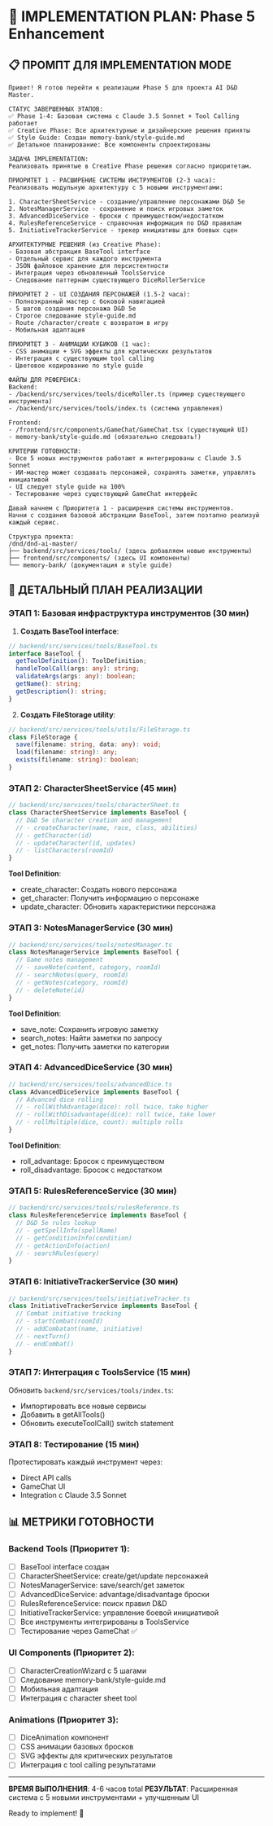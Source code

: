 # 🚀 IMPLEMENTATION PLAN: Phase 5 Enhancement

## 📋 ПРОМПТ ДЛЯ IMPLEMENTATION MODE

```
Привет! Я готов перейти к реализации Phase 5 для проекта AI D&D Master.

СТАТУС ЗАВЕРШЕННЫХ ЭТАПОВ:
✅ Phase 1-4: Базовая система с Claude 3.5 Sonnet + Tool Calling работает
✅ Creative Phase: Все архитектурные и дизайнерские решения приняты
✅ Style Guide: Создан memory-bank/style-guide.md
✅ Детальное планирование: Все компоненты спроектированы

ЗАДАЧА IMPLEMENTATION:
Реализовать принятые в Creative Phase решения согласно приоритетам.

ПРИОРИТЕТ 1 - РАСШИРЕНИЕ СИСТЕМЫ ИНСТРУМЕНТОВ (2-3 часа):
Реализовать модульную архитектуру с 5 новыми инструментами:

1. CharacterSheetService - создание/управление персонажами D&D 5e
2. NotesManagerService - сохранение и поиск игровых заметок  
3. AdvancedDiceService - броски с преимуществом/недостатком
4. RulesReferenceService - справочная информация по D&D правилам
5. InitiativeTrackerService - трекер инициативы для боевых сцен

АРХИТЕКТУРНЫЕ РЕШЕНИЯ (из Creative Phase):
- Базовая абстракция BaseTool interface
- Отдельный сервис для каждого инструмента  
- JSON файловое хранение для персистентности
- Интеграция через обновленный ToolsService
- Следование паттернам существующего DiceRollerService

ПРИОРИТЕТ 2 - UI СОЗДАНИЯ ПЕРСОНАЖЕЙ (1.5-2 часа):
- Полноэкранный мастер с боковой навигацией
- 5 шагов создания персонажа D&D 5e
- Строгое следование style-guide.md
- Route /character/create с возвратом в игру
- Мобильная адаптация

ПРИОРИТЕТ 3 - АНИМАЦИИ КУБИКОВ (1 час):
- CSS анимации + SVG эффекты для критических результатов
- Интеграция с существующим tool calling
- Цветовое кодирование по style guide

ФАЙЛЫ ДЛЯ РЕФЕРЕНСА:
Backend: 
- /backend/src/services/tools/diceRoller.ts (пример существующего инструмента)
- /backend/src/services/tools/index.ts (система управления)

Frontend:
- /frontend/src/components/GameChat/GameChat.tsx (существующий UI)
- memory-bank/style-guide.md (обязательно следовать!)

КРИТЕРИИ ГОТОВНОСТИ:
- Все 5 новых инструментов работают и интегрированы с Claude 3.5 Sonnet
- ИИ-мастер может создавать персонажей, сохранять заметки, управлять инициативой
- UI следует style guide на 100%
- Тестирование через существующий GameChat интерфейс

Давай начнем с Приоритета 1 - расширения системы инструментов. 
Начни с создания базовой абстракции BaseTool, затем поэтапно реализуй каждый сервис.

Структура проекта:
/dnd/dnd-ai-master/
├── backend/src/services/tools/ (здесь добавляем новые инструменты)
├── frontend/src/components/ (здесь UI компоненты)
└── memory-bank/ (документация и style guide)
```

## 🎯 ДЕТАЛЬНЫЙ ПЛАН РЕАЛИЗАЦИИ

### ЭТАП 1: Базовая инфраструктура инструментов (30 мин)

1. **Создать BaseTool interface**:
```typescript
// backend/src/services/tools/BaseTool.ts
interface BaseTool {
  getToolDefinition(): ToolDefinition;
  handleToolCall(args: any): string;
  validateArgs(args: any): boolean;
  getName(): string;
  getDescription(): string;
}
```

2. **Создать FileStorage utility**:
```typescript  
// backend/src/services/tools/utils/FileStorage.ts
class FileStorage {
  save(filename: string, data: any): void;
  load(filename: string): any;
  exists(filename: string): boolean;
}
```

### ЭТАП 2: CharacterSheetService (45 мин)

```typescript
// backend/src/services/tools/characterSheet.ts
class CharacterSheetService implements BaseTool {
  // D&D 5e character creation and management
  // - createCharacter(name, race, class, abilities)
  // - getCharacter(id)
  // - updateCharacter(id, updates) 
  // - listCharacters(roomId)
}
```

**Tool Definition**:
- create_character: Создать нового персонажа
- get_character: Получить информацию о персонаже
- update_character: Обновить характеристики персонажа

### ЭТАП 3: NotesManagerService (30 мин)

```typescript
// backend/src/services/tools/notesManager.ts
class NotesManagerService implements BaseTool {
  // Game notes management
  // - saveNote(content, category, roomId)
  // - searchNotes(query, roomId)
  // - getNotes(category, roomId)
  // - deleteNote(id)
}
```

**Tool Definition**:
- save_note: Сохранить игровую заметку
- search_notes: Найти заметки по запросу
- get_notes: Получить заметки по категории

### ЭТАП 4: AdvancedDiceService (30 мин)

```typescript
// backend/src/services/tools/advancedDice.ts  
class AdvancedDiceService implements BaseTool {
  // Advanced dice rolling
  // - rollWithAdvantage(dice): roll twice, take higher
  // - rollWithDisadvantage(dice): roll twice, take lower
  // - rollMultiple(dice, count): multiple rolls
}
```

**Tool Definition**:
- roll_advantage: Бросок с преимуществом
- roll_disadvantage: Бросок с недостатком

### ЭТАП 5: RulesReferenceService (30 мин)

```typescript
// backend/src/services/tools/rulesReference.ts
class RulesReferenceService implements BaseTool {
  // D&D 5e rules lookup
  // - getSpellInfo(spellName)
  // - getConditionInfo(condition)
  // - getActionInfo(action)
  // - searchRules(query)
}
```

### ЭТАП 6: InitiativeTrackerService (30 мин)

```typescript
// backend/src/services/tools/initiativeTracker.ts
class InitiativeTrackerService implements BaseTool {
  // Combat initiative tracking
  // - startCombat(roomId)
  // - addCombatant(name, initiative)
  // - nextTurn()
  // - endCombat()
}
```

### ЭТАП 7: Интеграция с ToolsService (15 мин)

Обновить `backend/src/services/tools/index.ts`:
- Импортировать все новые сервисы
- Добавить в getAllTools()
- Обновить executeToolCall() switch statement

### ЭТАП 8: Тестирование (15 мин)

Протестировать каждый инструмент через:
- Direct API calls
- GameChat UI
- Integration с Claude 3.5 Sonnet

## 📊 МЕТРИКИ ГОТОВНОСТИ

### Backend Tools (Приоритет 1):
- [ ] BaseTool interface создан
- [ ] CharacterSheetService: create/get/update персонажей
- [ ] NotesManagerService: save/search/get заметок  
- [ ] AdvancedDiceService: advantage/disadvantage броски
- [ ] RulesReferenceService: поиск правил D&D
- [ ] InitiativeTrackerService: управление боевой инициативой
- [ ] Все инструменты интегрированы в ToolsService
- [ ] Тестирование через GameChat ✅

### UI Components (Приоритет 2):
- [ ] CharacterCreationWizard с 5 шагами
- [ ] Следование memory-bank/style-guide.md
- [ ] Мобильная адаптация
- [ ] Интеграция с character sheet tool

### Animations (Приоритет 3):
- [ ] DiceAnimation компонент
- [ ] CSS анимации базовых бросков
- [ ] SVG эффекты для критических результатов
- [ ] Интеграция с tool calling результатами

---

**ВРЕМЯ ВЫПОЛНЕНИЯ**: 4-6 часов total
**РЕЗУЛЬТАТ**: Расширенная система с 5 новыми инструментами + улучшенным UI

Ready to implement! 🚀
